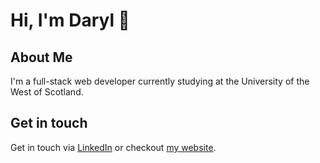 # Hi, I'm Daryl 👋

## About Me 

I'm a full-stack web developer currently studying at the University of the West of Scotland. 

## Get in touch

Get in touch via [LinkedIn](https://www.linkedin.com/in/daryl-stensland/) or checkout [my website](https://www.daryl-stensland.com).

